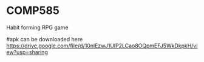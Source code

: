 # COMP585
Habit forming RPG game

#apk can be downloaded here
https://drive.google.com/file/d/10nlEzwJ1UlP2LCao8OQpmEFJ5WkDkpkH/view?usp=sharing

